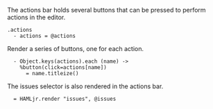 The actions bar holds several buttons that can be pressed to perform actions in
the editor.

    .actions
      - actions = @actions

Render a series of buttons, one for each action.

      - Object.keys(actions).each (name) ->
        %button(click=actions[name])
          = name.titleize()

The issues selector is also rendered in the actions bar.

      = HAMLjr.render "issues", @issues
